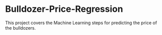 # Bulldozer-Price-Regression
This project covers the Machine Learning steps for predicting the price of the bulldozers.
